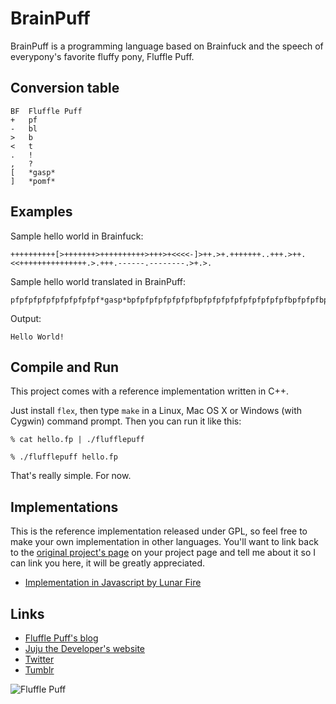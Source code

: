 BrainPuff
=========

BrainPuff is a programming language based on Brainfuck and the speech of everypony's favorite fluffy pony, Fluffle Puff.

Conversion table
----------------
```
BF  Fluffle Puff
+   pf
-   bl
>   b
<   t
.   !
,   ?
[   *gasp*
]   *pomf*
```
Examples
--------
Sample hello world in Brainfuck:
```
++++++++++[>+++++++>++++++++++>+++>+<<<<-]>++.>+.+++++++..+++.>++.<<+++++++++++++++.>.+++.------.--------.>+.>.
```

Sample hello world translated in BrainPuff:
```
pfpfpfpfpfpfpfpfpfpf*gasp*bpfpfpfpfpfpfpfbpfpfpfpfpfpfpfpfpfpfbpfpfpfbpfttttbl*pomf*bpfpf!bpf!pfpfpfpfpfpfpf!!pfpfpf!bpfpf!ttpfpfpfpfpfpfpfpfpfpfpfpfpfpfpf!b!pfpfpf!blblblblblbl!blblblblblblblbl!bpf!b!
```

Output:
```
Hello World!
```
Compile and Run
---------------
This project comes with a reference implementation written in C++.

Just install ```flex```, then type ```make``` in a Linux, Mac OS X or Windows (with Cygwin) command prompt. Then you can run it like this:
```
% cat hello.fp | ./flufflepuff
```
```
% ./flufflepuff hello.fp
```
That's really simple. For now.

Implementations
---------------
This is the reference implementation released under GPL, so feel free to make your own implementation in other languages. You'll want to link back to the [original project's page](https://github.com/juju2143/flufflepuff) on your project page and tell me about it so I can link you here, it will be greatly appreciated.

* [Implementation in Javascript by Lunar Fire](http://lunarfire.info/brainpuff/)

Links
-----
* [Fluffle Puff's blog](http://askflufflepuff.tumblr.com)
* [Juju the Developer's website](http://juju2143.ca)
* [Twitter](http://twitter.com/juju2143)
* [Tumblr](http://juju2143.qc.to)

![Fluffle Puff](http://th02.deviantart.net/fs70/PRE/i/2013/110/f/6/fluffle_puff_by_mixermike622-d4l5y4r.png "Fluffle Puff")
